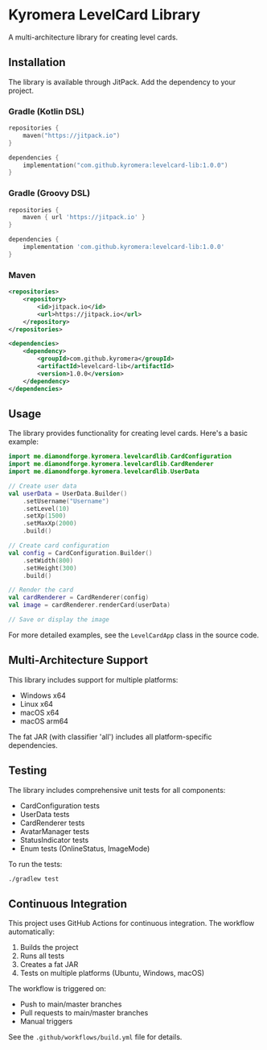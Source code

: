 # Kyromera LevelCard Library

A multi-architecture library for creating level cards.

## Installation

The library is available through JitPack. Add the dependency to your project.

### Gradle (Kotlin DSL)

```kotlin
repositories {
    maven("https://jitpack.io")
}

dependencies {
    implementation("com.github.kyromera:levelcard-lib:1.0.0")
}
```

### Gradle (Groovy DSL)

```groovy
repositories {
    maven { url 'https://jitpack.io' }
}

dependencies {
    implementation 'com.github.kyromera:levelcard-lib:1.0.0'
}
```

### Maven

```xml
<repositories>
    <repository>
        <id>jitpack.io</id>
        <url>https://jitpack.io</url>
    </repository>
</repositories>

<dependencies>
    <dependency>
        <groupId>com.github.kyromera</groupId>
        <artifactId>levelcard-lib</artifactId>
        <version>1.0.0</version>
    </dependency>
</dependencies>
```

## Usage

The library provides functionality for creating level cards. Here's a basic example:

```kotlin
import me.diamondforge.kyromera.levelcardlib.CardConfiguration
import me.diamondforge.kyromera.levelcardlib.CardRenderer
import me.diamondforge.kyromera.levelcardlib.UserData

// Create user data
val userData = UserData.Builder()
    .setUsername("Username")
    .setLevel(10)
    .setXp(1500)
    .setMaxXp(2000)
    .build()

// Create card configuration
val config = CardConfiguration.Builder()
    .setWidth(800)
    .setHeight(300)
    .build()

// Render the card
val cardRenderer = CardRenderer(config)
val image = cardRenderer.renderCard(userData)

// Save or display the image
```

For more detailed examples, see the `LevelCardApp` class in the source code.

## Multi-Architecture Support

This library includes support for multiple platforms:
- Windows x64
- Linux x64
- macOS x64
- macOS arm64

The fat JAR (with classifier 'all') includes all platform-specific dependencies.

## Testing

The library includes comprehensive unit tests for all components:

- CardConfiguration tests
- UserData tests
- CardRenderer tests
- AvatarManager tests
- StatusIndicator tests
- Enum tests (OnlineStatus, ImageMode)

To run the tests:

```bash
./gradlew test
```

## Continuous Integration

This project uses GitHub Actions for continuous integration. The workflow automatically:

1. Builds the project
2. Runs all tests
3. Creates a fat JAR
4. Tests on multiple platforms (Ubuntu, Windows, macOS)

The workflow is triggered on:
- Push to main/master branches
- Pull requests to main/master branches
- Manual triggers

See the `.github/workflows/build.yml` file for details.
